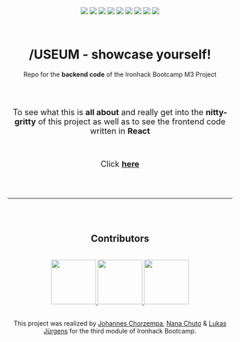 
<p align="center">
<img src="https://img.shields.io/github/deployments/nncht/association_server/cyclic:prod" />
        <img src="https://img.shields.io/github/contributors/nncht/association_client" />
        <img src="https://badgen.net/github/commits/nncht/association_server/main" />
        <img src="https://img.shields.io/github/commit-activity/w/nncht/association_server" />
        <img src="https://img.shields.io/github/issues-pr-closed/nncht/association_server" />
        <img src="https://img.shields.io/npm/v/npm" />
        <img src="https://img.shields.io/github/languages/count/nncht/association_server" />
        <img src="https://img.shields.io/github/languages/top/nncht/association_server?color=yellow" />
        <img src="https://badges.aleen42.com/src/node.svg" />

</p>
</br>

<h1 align="center">/USEUM - showcase yourself!</h1>

<p align="center">Repo for the <b>backend code</b> of the Ironhack Bootcamp M3 Project</p>

</br>
</br>
<p align="center" style="font-size: 18px">To see what this is <b>all about</b> and really get into the <b>nitty-gritty</b> of this project as well as to see the frontend code written in <b>React</b></p>

</br>

<p align="center" style="font-size: 18px">Click <b><a href="https://github.com/nncht/association_client">here</a></b></p>

</br>
</br>

---
</br>
</br>

<h2 align="center"> Contributors </h2>

</br>

<div align="center">
  <a href="https://github.com/jmchor/activity_logger/graphs/contributors" >
    <img src="https://avatars.githubusercontent.com/u/110151013?v=4" width="100"/>
    <img src="https://avatars.githubusercontent.com/u/105007117?v=4" width="100"/>
    <img src="https://avatars.githubusercontent.com/u/108548830?v=4" width="100"/>
  </a>
</div>

</br>

<p align="center">This project was realized by <a href="https://github.com/jmchor">Johannes Chorzempa</a>, <a href="https://github.com/nncht" target="_blank">Nana Chuto</a> & <a href="https://github.com/lukasmerlin" target="_blank">Lukas Jürgens</a> for the third module of Ironhack Bootcamp.</p>
